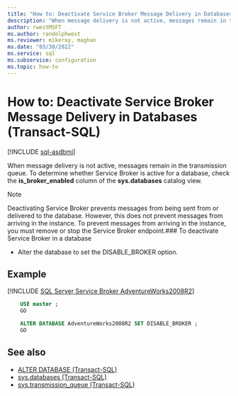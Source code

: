 ```yaml
---
title: "How to: Deactivate Service Broker Message Delivery in Databases (Transact-SQL)"
description: "When message delivery is not active, messages remain in the transmission queue."
author: rwestMSFT
ms.author: randolphwest
ms.reviewer: mikeray, maghan
ms.date: "03/30/2022"
ms.service: sql
ms.subservice: configuration
ms.topic: how-to
---
```


# How to: Deactivate Service Broker Message Delivery in Databases (Transact-SQL)

[!INCLUDE [sql-asdbmi](../../includes/applies-to-version/sql-asdbmi.md)]

When message delivery is not active, messages remain in the transmission queue. To determine whether Service Broker is active for a database, check the **is_broker_enabled** column of the **sys.databases** catalog view.

> [!NOTE]
> Deactivating Service Broker prevents messages from being sent from or delivered to the database. However, this does not prevent messages from arriving in the instance. To prevent messages from arriving in the instance, you must remove or stop the Service Broker endpoint.### To deactivate Service Broker in a database

- Alter the database to set the DISABLE_BROKER option.

## Example

[!INCLUDE [SQL Server Service Broker AdventureWorks2008R2](../../includes/service-broker-adventureworks-2008-r2.md)]

```sql
    USE master ;
    GO

    ALTER DATABASE AdventureWorks2008R2 SET DISABLE_BROKER ;
    GO
```

## See also

- [ALTER DATABASE (Transact-SQL)](../../t-sql/statements/alter-database-transact-sql.md)
- [sys.databases (Transact-SQL)](../../relational-databases/system-catalog-views/sys-databases-transact-sql.md)
- [sys.transmission_queue (Transact-SQL)](../../relational-databases/system-catalog-views/sys-transmission-queue-transact-sql.md)
